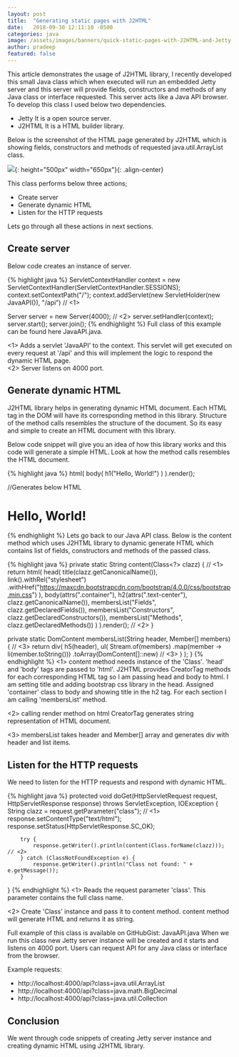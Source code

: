 ```yaml
---
layout: post
title:  "Generating static pages with J2HTML"
date:   2018-09-30 12:11:10 -0500
categories: java
image: /assets/images/banners/quick-static-pages-with-J2HTML-and-Jetty.png
author: pradeep
featured: false
---
```


This article demonstrates the usage of J2HTML library, I recently developed this small Java class which when executed will run an embedded Jetty server and this server will provide fields, constructors and methods of any Java class or interface requested. This server acts like a Java API browser. To develop this class I used below two dependencies.

* Jetty It is a open source server.
* J2HTML It is a HTML builder library.

Below is the screenshot of the HTML page generated by J2HTML which is showing fields, constructors and methods of requested java.util.ArrayList class.

![]({{site.baseurl}}/assets/images/posts/2018/09/Jerry-server-J2HTML-response.png){: height="500px" width="650px"}{: .align-center}

This class performs below three actions;

* Create server
* Generate dynamic HTML
* Listen for the HTTP requests

Lets go through all these actions in next sections.

## Create server

Below code creates an instance of server.

{% highlight java %}
ServletContextHandler context = new ServletContextHandler(ServletContextHandler.SESSIONS);
context.setContextPath("/");
context.addServlet(new ServletHolder(new JavaAPI()), "/api") // <1>

Server server = new Server(4000); // <2>
server.setHandler(context);
server.start();
server.join();
{% endhighlight %}
Full class of this example can be found here JavaAPI.java.

<1> Adds a servlet 'JavaAPI' to the context.  This servlet will get executed on every request at '/api' and this will implement the logic to respond the dynamic HTML page.  
<2> Server listens on 4000 port.

## Generate dynamic HTML

J2HTML library helps in generating dynamic HTML document. Each HTML tag in the DOM will have its corresponding method in this library. Structure of the method calls resembles the structure of the document. So its easy and simple to create an HTML document with this library.

Below code snippet will give you an idea of how this library works and this code will generate a simple HTML. Look at how the method calls resembles the HTML document.

{% highlight java %}
html(
    body(
        h1("Hello, World!")
    )
).render();

//Generates below HTML
<html>
    <body>
        <h1>
            Hello, World!
        </h1>
    </body>
</html>
{% endhighlight %}
Lets go back to our Java API class. Below is the content method which uses J2HTML library to dynamic generate HTML which contains list of fields, constructors and methods of the passed class.

{% highlight java %}
private static String content(Class<?> clazz) { // <1>
        return html(
                head(
                        title(clazz.getCanonicalName()),
                        link().withRel("stylesheet")
.withHref("https://maxcdn.bootstrapcdn.com/bootstrap/4.0.0/css/bootstrap.min.css")
                ),
                body(attrs(".container"),
                        h2(attrs(".text-center"), clazz.getCanonicalName()),
                        membersList("Fields", clazz.getDeclaredFields()),
                        membersList("Constructors", clazz.getDeclaredConstructors()),
                        membersList("Methods", clazz.getDeclaredMethods())
                )
        ).render(); // <2>
}

private static DomContent membersList(String header, Member[] members) { // <3>
        return div(
                    h5(header),
                    ul(
                        Stream.of(members)
                                .map(member -> li(member.toString()))
                                .toArray(DomContent[]::new) // <3>
                    )
        );
}
{% endhighlight %}
<1> content method needs instance of the 'Class'. 'head' and 'body' tags are passed to 'html'. J2HTML provides CreatorTag methods for each corresponding HTML tag so I am passing head and body to html. I am setting title and adding bootstrap css library in the head. Assigned 'container' class to body and showing title in the h2 tag. For each section I am calling 'membersList' method.  

<2> calling render method on html CreatorTag generates string representation of HTML document.  

<3> membersList takes header and Member[] array and generates div with header and list items.

## Listen for the HTTP requests

We need to listen for the HTTP requests and respond with dynamic HTML.

{% highlight java %}
protected void doGet(HttpServletRequest request, HttpServletResponse response) throws ServletException, IOException {
        String clazz = request.getParameter("class"); // <1>
        response.setContentType("text/html");
        response.setStatus(HttpServletResponse.SC_OK);

        try {
            response.getWriter().println(content(Class.forName(clazz))); // <2>
        } catch (ClassNotFoundException e) {
            response.getWriter().println("Class not found: " + e.getMessage());
        }
}
{% endhighlight %}
<1> Reads the request parameter 'class'. This parameter contains the full class name.  

<2> Create 'Class' instance and pass it to content method. content method will generate HTML and returns it as string.  

Full example of this class is available on GitHubGist: JavaAPI.java When we run this class new Jetty server instance will be created and it starts and listens on 4000 port. Users can request API for any Java class or interface from the browser.

Example requests:

* http://localhost:4000/api?class=java.util.ArrayList
* http://localhost:4000/api?class=java.math.BigDecimal
* http://localhost:4000/api?class=java.util.Collection

## Conclusion

We went through code snippets of creating Jetty server instance and creating dynamic HTML using J2HTML library.